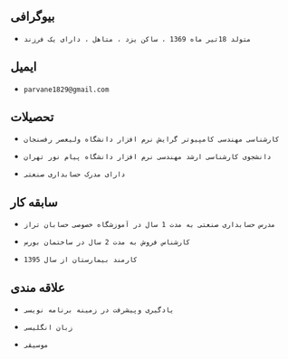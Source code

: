 
###

بیوگرافی
---
+     متولد 18تیر ماه 1369 ، ساکن یزد ، متاهل ، دارای یک فرزند 



###

ایمیل
---
+     parvane1829@gmail.com



###

تحصیلات
---
+     کارشناسی مهندسی کامپیوتر گرایش نرم افزار دانشگاه ولیعصر رفسنجان

+     دانشجوی کارشناسی ارشد مهندسی نرم افزار دانشگاه پیام نور تهران

+     دارای مدرک حسابداری صنعتی 



###

سابقه کار
---
+     مدرس حسابداری صنعتی به مدت 1 سال در آموزشگاه خصوصی حسابان تراز

+     کارشناس فروش به مدت 2 سال در ساختمان بورس
 
+     کارمند بیمارستان از سال 1395 



###

علاقه مندی
---
+     یادگیری وپیشرفت در زمینه برنامه نویسی
  
+     زبان انگلیسی

+     موسیقی
